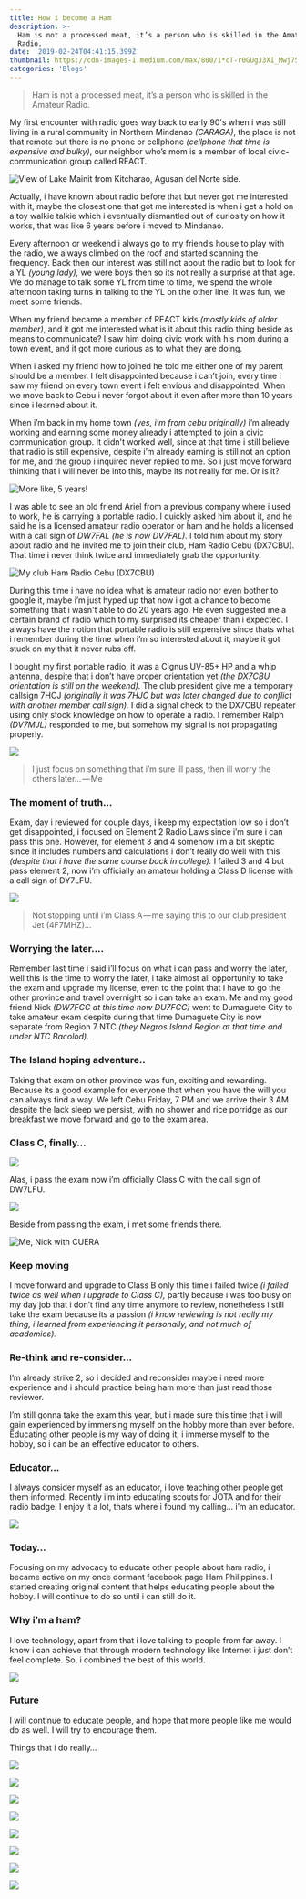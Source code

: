 ```yaml
---
title: How i become a Ham
description: >-
  Ham is not a processed meat, it’s a person who is skilled in the Amateur
  Radio.
date: '2019-02-24T04:41:15.399Z'
thumbnail: https://cdn-images-1.medium.com/max/800/1*cT-r0GUgJ3XI_Mwj758JAg.jpeg
categories: 'Blogs'
---
```


> Ham is not a processed meat, it’s a person who is skilled in the Amateur Radio.

My first encounter with radio goes way back to early 90's when i was still living in a rural community in Northern Mindanao _(CARAGA)_, the place is not that remote but there is no phone or cellphone _(cellphone that time is expensive and bulky)_, our neighbor who’s mom is a member of local civic-communication group called REACT.

![View of Lake Mainit from Kitcharao, Agusan del Norte side.](https://cdn-images-1.medium.com/max/800/1*1RGavEgpR1U6gnOWyEdXsw.jpeg)

Actually, i have known about radio before that but never got me interested with it, maybe the closest one that got me interested is when i get a hold on a toy walkie talkie which i eventually dismantled out of curiosity on how it works, that was like 6 years before i moved to Mindanao.

Every afternoon or weekend i always go to my friend’s house to play with the radio, we always climbed on the roof and started scanning the frequency. Back then our interest was still not about the radio but to look for a YL _(young lady),_ we were boys then so its not really a surprise at that age. We do manage to talk some YL from time to time, we spend the whole afternoon taking turns in talking to the YL on the other line. It was fun, we meet some friends.

When my friend became a member of REACT kids _(mostly kids of older member)_, and it got me interested what is it about this radio thing beside as means to communicate? I saw him doing civic work with his mom during a town event, and it got more curious as to what they are doing.

When i asked my friend how to joined he told me either one of my parent should be a member. I felt disappointed because i can’t join, every time i saw my friend on every town event i felt envious and disappointed. When we move back to Cebu i never forgot about it even after more than 10 years since i learned about it.

When i’m back in my home town _(yes, i’m from cebu originally)_ i’m already working and earning some money already i attempted to join a civic communication group. It didn't worked well, since at that time i still believe that radio is still expensive, despite i’m already earning is still not an option for me, and the group i inquired never replied to me. So i just move forward thinking that i will never be into this, maybe its not really for me. Or is it?

![More like, 5 years!](https://cdn-images-1.medium.com/max/800/1*e83emQWsUM-om3tq9ZHq7Q.jpeg)

I was able to see an old friend Ariel from a previous company where i used to work, he is carrying a portable radio. I quickly asked him about it, and he said he is a licensed amateur radio operator or ham and he holds a licensed with a call sign of _DW7FAL (he is now DV7FAL)._ I told him about my story about radio and he invited me to join their club, Ham Radio Cebu (DX7CBU). That time i never think twice and immediately grab the opportunity.

![My club Ham Radio Cebu (DX7CBU)](https://cdn-images-1.medium.com/max/800/1*8cf6oW-I7Z4ONCsPhwijDA.jpeg)



During this time i have no idea what is amateur radio nor even bother to google it, maybe i’m just hyped up that now i got a chance to become something that i wasn't able to do 20 years ago. He even suggested me a certain brand of radio which to my surprised its cheaper than i expected. I always have the notion that portable radio is still expensive since thats what i remember during the time when i’m so interested about it, maybe it got stuck on my that it never rubs off.

I bought my first portable radio, it was a Cignus UV-85+ HP and a whip antenna, despite that i don’t have proper orientation yet _(the DX7CBU orientation is still on the weekend)._ The club president give me a temporary callsign 7HCJ _(originally it was 7HJC but was later changed due to conflict with another member call sign)._ I did a signal check to the DX7CBU repeater using only stock knowledge on how to operate a radio. I remember Ralph _(DV7MJL)_ responded to me, but somehow my signal is not propagating properly.

![](https://cdn-images-1.medium.com/max/800/1*kT2DUSyf58sBf1Ad6CMAxg.png)

> I just focus on something that i’m sure ill pass, then ill worry the others later… — Me

### The moment of truth…

Exam, day i reviewed for couple days, i keep my expectation low so i don’t get disappointed, i focused on Element 2 Radio Laws since i’m sure i can pass this one. However, for element 3 and 4 somehow i’m a bit skeptic since it includes numbers and calculations i don’t really do well with this _(despite that i have the same course back in college)._ I failed 3 and 4 but pass element 2, now i’m officially an amateur holding a Class D license with a call sign of DY7LFU.

![](https://cdn-images-1.medium.com/max/800/1*qtkKJrjuIf1iHAGnTYs5ZA.jpeg)

> Not stopping until i’m Class A — me saying this to our club president Jet (4F7MHZ)…

### Worrying the later….

Remember last time i said i’ll focus on what i can pass and worry the later, well this is the time to worry the later, i take almost all opportunity to take the exam and upgrade my license, even to the point that i have to go the other province and travel overnight so i can take an exam. Me and my good friend Nick _(DW7FCC at this time now DU7FCC)_ went to Dumaguete City to take amateur exam despite during that time Dumaguete City is now separate from Region 7 NTC _(they Negros Island Region at that time and under NTC Bacolod)._

### The Island hoping adventure..

Taking that exam on other province was fun, exciting and rewarding. Because its a good example for everyone that when you have the will you can always find a way. We left Cebu Friday, 7 PM and we arrive their 3 AM despite the lack sleep we persist, with no shower and rice porridge as our breakfast we move forward and go to the exam area.

### Class C, finally…

![](https://cdn-images-1.medium.com/max/800/1*dmVJVknEfBY7zwXcUC43GQ.jpeg)

Alas, i pass the exam now i’m officially Class C with the call sign of DW7LFU.

![](https://cdn-images-1.medium.com/max/800/1*CVg-tQ9tlYVRVrvW3sc_Qg.jpeg)

Beside from passing the exam, i met some friends there.

![Me, Nick with CUERA](https://cdn-images-1.medium.com/max/800/1*tq1Vl9GbE7jeMEOMVS84Zg.jpeg)

### Keep moving

I move forward and upgrade to Class B only this time i failed twice _(i failed twice as well when i upgrade to Class C),_ partly because i was too busy on my day job that i don’t find any time anymore to review, nonetheless i still take the exam because its a passion _(i know reviewing is not really my thing, i learned from experiencing it personally, and not much of academics)._

### Re-think and re-consider…

I’m already strike 2, so i decided and reconsider maybe i need more experience and i should practice being ham more than just read those reviewer.

I’m still gonna take the exam this year, but i made sure this time that i will gain experienced by immersing myself on the hobby more than ever before. Educating other people is my way of doing it, i immerse myself to the hobby, so i can be an effective educator to others.

### Educator…

I always consider myself as an educator, i love teaching other people get them informed. Recently i’m into educating scouts for JOTA and for their radio badge. I enjoy it a lot, thats where i found my calling… i’m an educator.

![](https://cdn-images-1.medium.com/max/800/1*HGyKMhqQAMfioa_DrIpOcA.jpeg)

### Today…

Focusing on my advocacy to educate other people about ham radio, i became active on my once dormant facebook page Ham Philippines. I started creating original content that helps educating people about the hobby. I will continue to do so until i can still do it.

### Why i’m a ham?

I love technology, apart from that i love talking to people from far away. I know i can achieve that through modern technology like Internet i just don’t feel complete. So, i combined the best of this world.

![](https://cdn-images-1.medium.com/max/800/1*bLMS_dywvNs2sq6kJiXwNg.jpeg)

### Future

I will continue to educate people, and hope that more people like me would do as well. I will try to encourage them.

Things that i do really…

![](https://cdn-images-1.medium.com/max/800/1*o7OKJUsng_SJRgcMp-A_DQ.jpeg)

![](https://cdn-images-1.medium.com/max/800/1*D_zcRXTnrnwBgeia4rLSuw.jpeg)

![](https://cdn-images-1.medium.com/max/800/1*MRaWE_mkskbU7XXr1R7UMQ.jpeg)

![](https://cdn-images-1.medium.com/max/800/1*o_nICJx4Td1jgdCsqiquRA.jpeg)

![](https://cdn-images-1.medium.com/max/800/1*6HKMGkbGVsrB4xd3Zcc-KA.jpeg)

![](https://cdn-images-1.medium.com/max/800/1*APXTvcw6hs0j_wRi6ShdsQ.jpeg)

![](https://cdn-images-1.medium.com/max/800/1*YO91qQAMMuQTa4Gzsh-chA.jpeg)

![](https://cdn-images-1.medium.com/max/800/1*cT-r0GUgJ3XI_Mwj758JAg.jpeg)